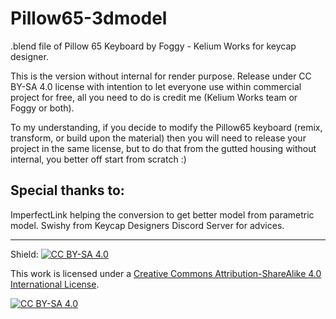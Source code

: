 # Pillow65-3dmodel
.blend file of Pillow 65 Keyboard by Foggy - Kelium Works for keycap designer.

This is the version without internal for render purpose. Release under CC BY-SA 4.0 license with intention to let everyone use within commercial project for free, all you need to do is credit me (Kelium Works team or Foggy or both).

To my understanding, if you decide to modify the Pillow65 keyboard (remix, transform, or build upon the material) then you will need to release your project in the same license, but to do that from the gutted housing without internal, you better off start from scratch :)

## Special thanks to:
ImperfectLink helping the conversion to get better model from parametric model.
Swishy from Keycap Designers Discord Server for advices.

---
Shield: [![CC BY-SA 4.0][cc-by-sa-shield]][cc-by-sa]

This work is licensed under a
[Creative Commons Attribution-ShareAlike 4.0 International License][cc-by-sa].

[![CC BY-SA 4.0][cc-by-sa-image]][cc-by-sa]

[cc-by-sa]: http://creativecommons.org/licenses/by-sa/4.0/
[cc-by-sa-image]: https://licensebuttons.net/l/by-sa/4.0/88x31.png
[cc-by-sa-shield]: https://img.shields.io/badge/License-CC%20BY--SA%204.0-lightgrey.svg
